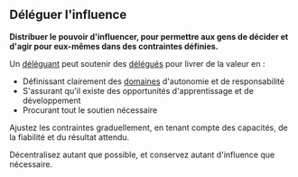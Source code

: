 ## Déléguer l'influence

**Distribuer le pouvoir d'influencer, pour permettre aux gens de décider et d'agir pour eux-mêmes dans des contraintes définies.**

Un [déléguant](glossary:delegator) peut soutenir des [délégués](glossary:delegatee) pour livrer de la valeur en :

- Définissant clairement des [domaines](glossary:domain) d'autonomie et de responsabilité
- S'assurant qu'il existe des opportunités d'apprentissage et de développement
- Procurant tout le soutien nécessaire

Ajustez les contraintes graduellement, en tenant compte des capacités, de la fiabilité et du résultat attendu.

Décentralisez autant que possible, et conservez autant d'influence que nécessaire.
